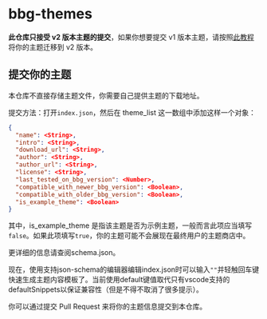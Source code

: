 # bbg-themes

**此仓库只接受 v2 版本主题的提交**，如果你想要提交 v1 版本主题，请按照[此教程](https://bbg.nekomoe.xyz/#/zh-cn/developer-guide/thirdparty_theme)将你的主题迁移到 v2 版本。

## 提交你的主题

本仓库不直接存储主题文件，你需要自己提供主题的下载地址。

提交方法：打开`index.json`，然后在 theme_list 这一数组中添加这样一个对象：

```json
{
  "name": <String>,
  "intro": <String>,
  "download_url": <String>,
  "author": <String>,
  "author_url": <String>,
  "license": <String>,
  "last_tested_on_bbg_version": <Number>,
  "compatible_with_newer_bbg_version": <Boolean>,
  "compatible_with_older_bbg_version": <Boolean>,
  "is_example_theme": <Boolean>
}
```

其中，is_example_theme 是指该主题是否为示例主题，一般而言此项应当填写`false`。如果此项填写`true`，你的主题可能不会展现在最终用户的主题商店中。

更详细的信息请查阅schema.json。

现在，使用支持json-schema的编辑器编辑index.json时可以输入`""`并轻触回车键快速生成主题内容模板了。当前使用default键值取代只有vscode支持的defaultSnippets以保证兼容性（但是不得不取消了很多提示）。

你可以通过提交 Pull Request 来将你的主题信息提交到本仓库。

